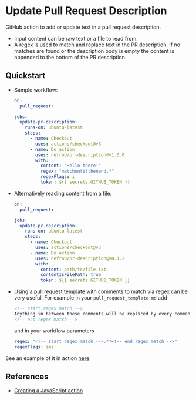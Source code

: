 
# Update Pull Request Description

GitHub action to add or update text in a pull request description.  
- Input content can be raw text or a file to read from.
- A regex is used to match and replace text in the PR description. If no matches are found or the description body is empty the content is appended to the bottom of the PR description.

## Quickstart

- Sample workflow:

  ```yaml
  on:
    pull_request:

  jobs:
    update-pr-description:
      runs-on: ubuntu-latest
      steps:
        - name: Checkout
          uses: actions/checkout@v3
        - name: Do action
          uses: nefrob/pr-description@v1.0.0
          with:
            content: "Hello there!"
            regex: "matchuntilthenend.*"
            regexFlags: i
            token: ${{ secrets.GITHUB_TOKEN }}
  ```

- Alternatively reading content from a file:

  ```yaml
  on:
    pull_request:

  jobs:
    update-pr-description:
      runs-on: ubuntu-latest
      steps:
        - name: Checkout
          uses: actions/checkout@v3
        - name: Do action
          uses: nefrob/pr-description@v0.1.2
          with:
            content: path/to/file.txt
            contentIsFilePath: true
            token: ${{ secrets.GITHUB_TOKEN }}
  ```

- Using a pull request template with comments to match via regex can be very useful. For example in your `pull_request_template.md` add

  ```markdown
  <!-- start regex match -->
  Anything in between these comments will be replaced by every comment to the PR on running this action.
  <!-- end regex match -->
  ```

  and in your workflow parameters

  ```yaml
  regex: "<!-- start regex match -->.*?<!-- end regex match -->"
  regexFlags: ims
  ```


See an example of it in action [here](https://github.com/nefrob/pr-action-test/pull/1).

## References

- [Creating a JavaScript action](https://docs.github.com/en/actions/creating-actions/creating-a-javascript-action)
